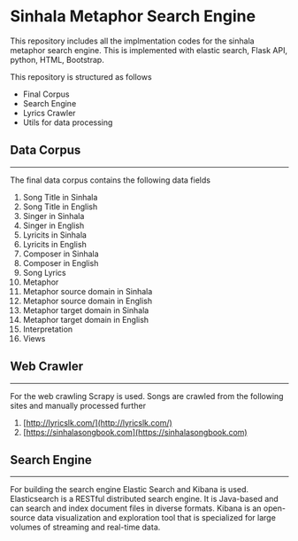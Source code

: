 # Sinhala Metaphor Search Engine

This repository includes all the implmentation codes for the sinhala metaphor search engine. This is implemented with elastic search, Flask API, python, HTML, Bootstrap. 

This repository is structured as follows

- Final Corpus
- Search Engine 
- Lyrics Crawler
- Utils for data processing

## Data Corpus
---
The final data corpus contains the following data fields
1. Song Title in Sinhala
2. Song Title in English
3. Singer in Sinhala
4. Singer in English
5. Lyricits in Sinhala
6. Lyricits in English
7. Composer in Sinhala
8. Composer in English
9. Song Lyrics
10. Metaphor
11. Metaphor source domain in Sinhala
12. Metaphor source domain in English
13. Metaphor target domain in Sinhala
14. Metaphor target domain in English
15. Interpretation
16. Views

## Web Crawler
---
For the web crawling Scrapy is used. Songs are crawled from the following sites and manually processed further

1. [http://lyricslk.com/](http://lyricslk.com/)
2. [https://sinhalasongbook.com](https://sinhalasongbook.com)

## Search Engine
---
For building the search engine Elastic Search and Kibana is used. Elasticsearch is a RESTful distributed search engine. It is Java-based and can search and index document files in diverse formats. Kibana is an open-source data visualization and exploration tool that is specialized for large volumes of streaming and real-time data.
